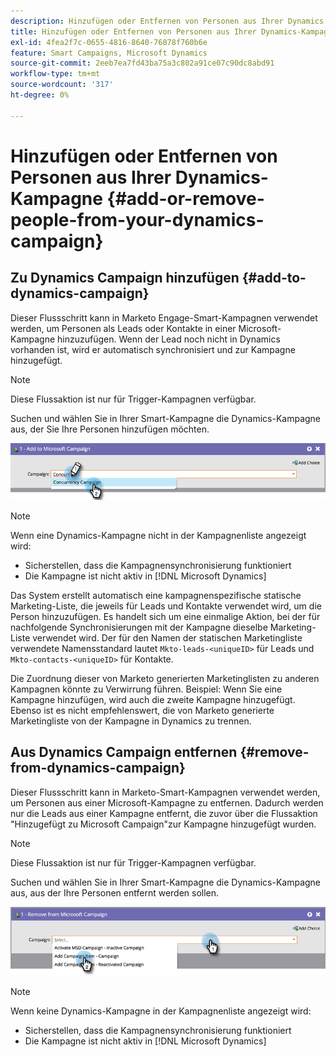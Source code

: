 ```yaml
---
description: Hinzufügen oder Entfernen von Personen aus Ihrer Dynamics Campaign - Marketo Docs - Produktdokumentation
title: Hinzufügen oder Entfernen von Personen aus Ihrer Dynamics-Kampagne
exl-id: 4fea2f7c-0655-4816-8640-76878f760b6e
feature: Smart Campaigns, Microsoft Dynamics
source-git-commit: 2eeb7ea7fd43ba75a3c802a91ce07c90dc8abd91
workflow-type: tm+mt
source-wordcount: '317'
ht-degree: 0%

---
```


# Hinzufügen oder Entfernen von Personen aus Ihrer Dynamics-Kampagne {#add-or-remove-people-from-your-dynamics-campaign}

## Zu Dynamics Campaign hinzufügen {#add-to-dynamics-campaign}

Dieser Flussschritt kann in Marketo Engage-Smart-Kampagnen verwendet werden, um Personen als Leads oder Kontakte in einer Microsoft-Kampagne hinzuzufügen. Wenn der Lead noch nicht in Dynamics vorhanden ist, wird er automatisch synchronisiert und zur Kampagne hinzugefügt.

>[!NOTE]
>
>Diese Flussaktion ist nur für Trigger-Kampagnen verfügbar.

Suchen und wählen Sie in Ihrer Smart-Kampagne die Dynamics-Kampagne aus, der Sie Ihre Personen hinzufügen möchten.

![](assets/add-or-remove-people-from-your-dynamics-campaign-1.png)

>[!NOTE]
>
>Wenn eine Dynamics-Kampagne nicht in der Kampagnenliste angezeigt wird:
>
>* Sicherstellen, dass die Kampagnensynchronisierung funktioniert
>* Die Kampagne ist nicht aktiv in [!DNL Microsoft Dynamics]

Das System erstellt automatisch eine kampagnenspezifische statische Marketing-Liste, die jeweils für Leads und Kontakte verwendet wird, um die Person hinzuzufügen. Es handelt sich um eine einmalige Aktion, bei der für nachfolgende Synchronisierungen mit der Kampagne dieselbe Marketing-Liste verwendet wird. Der für den Namen der statischen Marketingliste verwendete Namensstandard lautet `Mkto-leads-<uniqueID>` für Leads und `Mkto-contacts-<uniqueID>` für Kontakte.

Die Zuordnung dieser von Marketo generierten Marketinglisten zu anderen Kampagnen könnte zu Verwirrung führen. Beispiel: Wenn Sie eine Kampagne hinzufügen, wird auch die zweite Kampagne hinzugefügt. Ebenso ist es nicht empfehlenswert, die von Marketo generierte Marketingliste von der Kampagne in Dynamics zu trennen.

## Aus Dynamics Campaign entfernen {#remove-from-dynamics-campaign}

Dieser Flussschritt kann in Marketo-Smart-Kampagnen verwendet werden, um Personen aus einer Microsoft-Kampagne zu entfernen. Dadurch werden nur die Leads aus einer Kampagne entfernt, die zuvor über die Flussaktion &quot;Hinzugefügt zu Microsoft Campaign&quot;zur Kampagne hinzugefügt wurden.

>[!NOTE]
>
>Diese Flussaktion ist nur für Trigger-Kampagnen verfügbar.

Suchen und wählen Sie in Ihrer Smart-Kampagne die Dynamics-Kampagne aus, aus der Ihre Personen entfernt werden sollen.

![](assets/add-or-remove-people-from-your-dynamics-campaign-2.png)

>[!NOTE]
>
>Wenn keine Dynamics-Kampagne in der Kampagnenliste angezeigt wird:
>
>* Sicherstellen, dass die Kampagnensynchronisierung funktioniert
>* Die Kampagne ist nicht aktiv in [!DNL Microsoft Dynamics]
